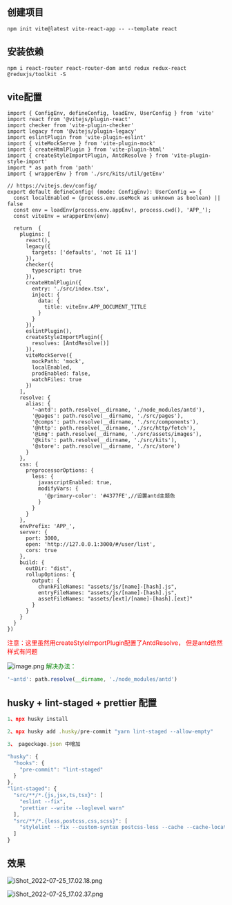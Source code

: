 ## 创建项目
```
npm init vite@latest vite-react-app -- --template react
```

## 安装依赖
```
npm i react-router react-router-dom antd redux redux-react @reduxjs/toolkit -S
```

## vite配置

```
import { ConfigEnv, defineConfig, loadEnv, UserConfig } from 'vite'
import react from '@vitejs/plugin-react'
import checker from 'vite-plugin-checker'
import legacy from '@vitejs/plugin-legacy'
import eslintPlugin from 'vite-plugin-eslint'
import { viteMockServe } from 'vite-plugin-mock'
import { createHtmlPlugin } from 'vite-plugin-html'
import { createStyleImportPlugin, AntdResolve } from 'vite-plugin-style-import'
import * as path from 'path'
import { wrapperEnv } from './src/kits/util/getEnv'

// https://vitejs.dev/config/
export default defineConfig( (mode: ConfigEnv): UserConfig => {
  const localEnabled = (process.env.useMock as unknown as boolean) || false
  const env = loadEnv(process.env.appEnv!, process.cwd(), 'APP_');
  const viteEnv = wrapperEnv(env)

  return  {
    plugins: [
      react(),
      legacy({
        targets: ['defaults', 'not IE 11']
      }),
      checker({
        typescript: true
      }),
      createHtmlPlugin({
        entry: './src/index.tsx',
        inject: {
          data: {
            title: viteEnv.APP_DOCUMENT_TITLE
          }
        }
      }),
      eslintPlugin(),
      createStyleImportPlugin({
        resolves: [AntdResolve()]
      }),
      viteMockServe({
        mockPath: 'mock',
        localEnabled,
        prodEnabled: false,
        watchFiles: true
      })
    ],
    resolve: {
      alias: {
        '~antd': path.resolve(__dirname, './node_modules/antd'),
        '@pages': path.resolve(__dirname, './src/pages'),
        '@comps': path.resolve(__dirname, './src/components'),
        '@http': path.resolve(__dirname, './src/http/fetch'),
        '@img': path.resolve(__dirname, './src/assets/images'),
        '@kits': path.resolve(__dirname, './src/kits'),
        '@store': path.resolve(__dirname, './src/store')
      }
    },
    css: {
      preprocessorOptions: {
        less: {
          javascriptEnabled: true,
          modifyVars: {
            '@primary-color': '#4377FE',//设置antd主题色
          }
        }
      }
    },
    envPrefix: 'APP_',
    server: {
      port: 3000,
      open: 'http://127.0.0.1:3000/#/user/list',
      cors: true
    },
    build: {
      outDir: "dist",
      rollupOptions: {
        output: {
          chunkFileNames: "assets/js/[name]-[hash].js",
          entryFileNames: "assets/js/[name]-[hash].js",
          assetFileNames: "assets/[ext]/[name]-[hash].[ext]"
        }
      }
    }
  }
})
```



<font color=red>注意：这里虽然用createStyleImportPlugin配置了AntdResolve， 但是antd依然样式有问题</font>

![image.png](https://p3-juejin.byteimg.com/tos-cn-i-k3u1fbpfcp/8955652a922146adae72f1a9a6055cb5~tplv-k3u1fbpfcp-watermark.image?)
<font color=green>解决办法：</font>

```javascript
'~antd': path.resolve(__dirname, './node_modules/antd')
```


## husky + lint-staged + prettier 配置

```javascript
1、npx husky install

2、npx husky add .husky/pre-commit "yarn lint-staged --allow-empty"

3、 pageckage.json 中增加

"husky": {
  "hooks": {
    "pre-commit": "lint-staged"
  }
},
"lint-staged": {
  "src/**/*.{js,jsx,ts,tsx}": [
    "eslint --fix",
    "prettier --write --loglevel warn"
  ],
  "src/**/*.{less,postcss,css,scss}": [
    "stylelint --fix --custom-syntax postcss-less --cache --cache-location node_modules/.cache/stylelint/"
  ]
}
```

## 效果

![iShot_2022-07-25_17.02.18.png](https://p1-juejin.byteimg.com/tos-cn-i-k3u1fbpfcp/85c99d3441e745aab9c88df0fee6911e~tplv-k3u1fbpfcp-watermark.image?)

![iShot_2022-07-25_17.02.37.png](https://p6-juejin.byteimg.com/tos-cn-i-k3u1fbpfcp/210f0077228b419a8b75baff68b5f440~tplv-k3u1fbpfcp-watermark.image?)
